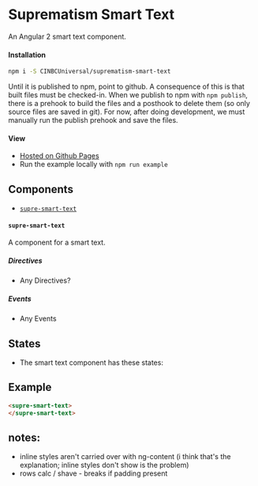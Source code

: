 # Suprematism Smart Text

An Angular 2 smart text component.


#### Installation
```bash
npm i -S CINBCUniversal/suprematism-smart-text
```
Until it is published to npm, point to github. A consequence of this is that
built files must be checked-in. When we publish to npm with `npm publish`,
there is a prehook to build the files and a posthook to delete them
(so only source files are saved in git). For now, after doing development,
we must manually run the publish prehook and save the files.


#### View
- [Hosted on Github Pages](https://cinbcuniversal.github.io/suprematism-smart-text/)
- Run the example locally with `npm run example`


## Components
- [`supre-smart-text`](#supre-smart-text)

#### <a id="supre-smart-text"></a> `supre-smart-text`
A component for a smart text.

##### Directives
- Any Directives?

##### Events
- Any Events


## States
- The smart text component has these states:


## Example
```html
<supre-smart-text>
</supre-smart-text>
```



notes:
------
- inline styles aren't carried over with ng-content (i think that's the explanation; inline styles don't show is the problem)
- rows calc / shave - breaks if padding present

